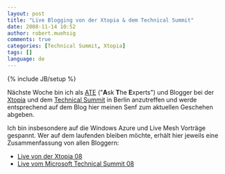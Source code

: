 ```yaml
---
layout: post
title: "Live Blogging von der Xtopia & dem Technical Summit"
date: 2008-11-14 10:52
author: robert.muehsig
comments: true
categories: [Technical Summit, Xtopia]
tags: []
language: de
---
```

{% include JB/setup %}
<p>N&#228;chste Woche bin ich als <a href="http://www.xtopia-konferenz.de/AskTheExperts_xt08.mspx?ActiveID=1393#RobertMuehsig" target="_blank">ATE</a> (&quot;<strong>A</strong>sk <strong>T</strong>he <strong>E</strong>xperts&quot;) und Blogger bei der <a href="http://www.xtopia-konferenz.de/" target="_blank">Xtopia</a> und dem <a href="http://www.technical-summit.de/" target="_blank">Technical Summit</a> in Berlin anzutreffen und werde entsprechend auf dem Blog hier meinen Senf zum aktuellen Geschehen abgeben.</p>  <p>Ich bin insbesondere auf die Windows Azure und Live Mesh Vortr&#228;ge gespannt. Wer auf dem laufenden bleiben m&#246;chte, erh&#228;lt hier jeweils eine Zusammenfassung von allen Bloggern:</p>  <ul>   <li><a href="http://www.xtopia-konferenz.de/Blogging_xt08.mspx?ActiveID=1463" target="_blank">Live von der Xtopia 08</a> </li>    <li><a href="http://www.technical-summit.de/Blogging_ts08.mspx?ActiveID=1443" target="_blank">Live vom Microsoft Technical Summit 08</a> </li> </ul>

